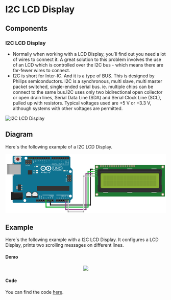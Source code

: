 # I2C LCD Display

## Components 
### I2C LCD Display

* Normally when working with a LCD Display, you´ll find out you need a lot of wires to connect it. A great solution to this problem involves the use of an LCD which is controlled over the I2C bus - which means there are far-fewer wires to connect.
* I2C is short for Inter-IC. And it is a type of BUS. This is designed by Philips semiconductors. I2C is a synchronous, multi slave, multi master packet switched, single-ended serial bus. ie. multiple chips can be connect to the same bus.I2C uses only two bidirectional open collector or open drain lines, Serial Data Line (SDA) and Serial Clock Line (SCL), pulled up with resistors. Typical voltages used are +5 V or +3.3 V, although systems with other voltages are permitted.

<img title="I2C LCD Display" src="https://steve.fi/hardware/4-pin-lcd/hardware.jpg" width=200/>

## Diagram

Here´s the following example of a I2C LCD Display.

![I2C LCD Display diagram](./img/I2C_LCD_Display_diagram.png)

## Example

Here´s the following example with a I2C LCD Display. It configures a LCD Display, prints two scrolling messages on different lines.

#### Demo
<p align="center"><img src="./img/I2C_LCD_Display_demo.gif"/></p>

#### Code

You can find the code [here](./I2C_LCD_Display.ino).
